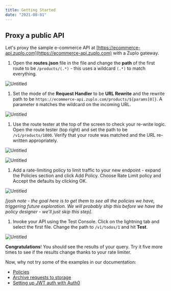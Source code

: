 ```yaml
---
title: Getting Started
date: "2021-08-01"
---
```


## Proxy a public API

Let's proxy the sample e-commerce API at [https://ecommerce-api.zuplo.com](https://ecommerce-api.zuplo.com) with a Zuplo gateway.

1. Open the **routes.json** file in the file and change the **path** of the first route to be `/products/(.*)` - this uses a wildcard `(.*)` to match everything.

![Untitled](/media/getting-started/path.png)

1. Set the mode of the **Request Handler** to be **URL Rewrite** and the rewrite path to be `https://ecommerce-api.zuplo.com/products/${params[0]}`. A parameter `0` matches the wildcard on the incoming URL.

![Untitled](/media/getting-started/rewrite.png)

1. Use the route tester at the top of the screen to check your re-write logic. Open the route tester (top right) and set the path to be `/v1/products/1000`. Verify that your route was matched and the URL re-written appropriately.

![Untitled](/media/getting-started/route-tester.png)

![Untitled](/media/getting-started/route-match.png)

1. Add a rate-limiting policy to limit traffic to your new endpoint - expand the Policies section and click Add Policy. Choose Rate Limit policy and Accept the defaults by clicking OK.

![Untitled](/media/getting-started/add-policy.png)

_[josh note - the goal here is to get them to see all the policies we have, triggering future exploration. We will probably ship this before we have the policy designer - we’ll just skip this step]._

1. Invoke your API using the Test Console. Click on the lightning tab and select the first file. Change the path to `/v1/todos/1` and hit **Test**.

![Untitled](/media/getting-started/test-client.png)

**Congratulations**! You should see the results of your query. Try it five more times to see if the results change thanks to your rate limiter.

Now, why not try some of the examples in our documentation:

- [Policies](https://www.notion.so/zuplo/Policies-d94e7c5ee5444532855e7678effaee42)
- [Archive requests to storage](https://zuplo.notion.site/Archiving-requests-to-storage-608a64672de64f1b94309f68993d26d1)
- [Setting up JWT auth with Auth0](https://zuplo.notion.site/Setting-up-JWT-auth-with-Auth0-9f5ce6ad37f5418aaa781391c1995e00)